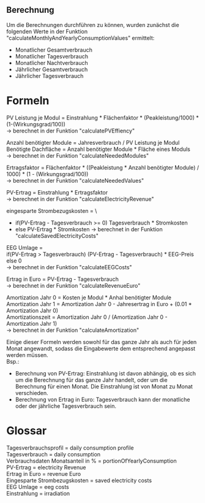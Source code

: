 ## Berechnung

Um die Berechnungen durchführen zu können, wurden zunächst die folgenden Werte in der Funktion "calculateMonthlyAndYearlyConsumptionValues" ermittelt:
- Monatlicher Gesamtverbrauch
- Monatlicher Tagesverbrauch
- Monatlicher Nachtverbrauch
- Jährlicher Gesamtverbrauch
- Jährlicher Tagesverbrauch

# Formeln

PV Leistung je Modul = Einstrahlung * Flächenfaktor * (Peakleistung/1000) * (1-(Wirkungsgrad/100))\
-> berechnet in der Funktion "calculatePVEffiency"

Anzahl benötigter Module = Jahresverbrauch / PV Leistung je Modul\
Benötigte Dachfläche = Anzahl benötigter Module * Fläche eines Moduls\
-> berechnet in der Funktion "calculateNeededModules"

Ertragsfaktor = Flächenfaktor * ((Peakleistung * Anzahl benötigter Module) / 1000) * (1 - (Wirkungsgrad/100))\
-> berechnet in der Funktion "calculateNeededValues"

PV-Ertrag = Einstrahlung * Ertragsfaktor\
-> berechnet in der Funktion "calculateElectricityRevenue"

eingesparte Strombezugskosten = \
- if(PV-Ertrag - Tagesverbrauch >= 0) Tagesverbrauch * Stromkosten
- else PV-Ertrag * Stromkosten
-> berechnet in der Funktion "calculateSavedElectricityCosts"

EEG Umlage =\
    if(PV-Ertrag > Tagesverbrauch) (PV-Ertrag - Tagesverbrauch) * EEG-Preis\
    else 0\
-> berechnet in der Funktion "calculateEEGCosts"

Ertrag in Euro = PV-Ertrag - Tagesverbrauch\
-> berechnet in der Funktion "calculateRevenueEuro"

Amortization Jahr 0 = Kosten je Modul * Anhal benötigter Module\
Amortization Jahr 1 = Amortization Jahr 0 - Jahresertrag in Euro + (0.01 * Amortization Jahr 0)\
Amortizationszeit = Amortization Jahr 0 / (Amortization Jahr 0 - Amortization Jahr 1)\
-> berechnet in der Funktion "calculateAmortization"

Einige dieser Formeln werden sowohl für das ganze Jahr als auch für jeden Monat angewandt, sodass die Eingabewerte dem entsprechend angepasst werden müssen.\
Bsp.:
- Berechnung von PV-Ertrag: Einstrahlung ist davon abhängig, ob es sich um die Berechnung für das ganze Jahr handelt, oder um die Berechnung für einen Monat. Die Einstrahlung ist von Monat zu Monat verschieden.
- Berechnung von Ertrag in Euro: Tagesverbrauch kann der monatliche oder der jährliche Tagesverbrauch sein.

# Glossar
Tagesverbrauchsprofil = daily consumption profile\
Tagesverbrauch = daily consumption\
Verbrauchsdaten Monatsanteil in % = portionOfYearlyConsumption\
PV-Ertrag = electricity Revenue\
Ertrag in Euro = revenue Euro\
Eingesparte Strombezugskosten = saved electricity costs\
EEG Umlage = eeg costs\
Einstrahlung = irradiation